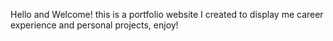 Hello and Welcome! this is a portfolio website I created to display me career experience and personal projects, enjoy!
